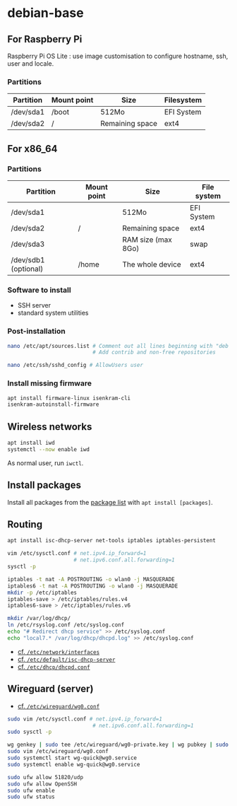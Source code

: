 # debian-base

## For Raspberry Pi

Raspberry Pi OS Lite : use image customisation to configure hostname, ssh, user and locale.

### Partitions

Partition | Mount point | Size                   | Filesystem
--------- | ----------- | ---------------------- | ----------
/dev/sda1 | /boot       | 512Mo                  | EFI System
/dev/sda2 | /           | Remaining space        | ext4

## For x86_64

### Partitions

Partition            | Mount point | Size               | File system
-------------------- | ----------- | ------------------ | ----------------
/dev/sda1            |             | 512Mo              | EFI System
/dev/sda2            | /           | Remaining space    | ext4
/dev/sda3            |             | RAM size (max 8Go) | swap
/dev/sdb1 (optional) | /home       | The whole device   | ext4

### Software to install

- SSH server
- standard system utilities

### Post-installation

```sh
nano /etc/apt/sources.list # Comment out all lines beginning with "deb cdrom:..."
                           # Add contrib and non-free repositories

nano /etc/ssh/sshd_config # AllowUsers user
```

### Install missing firmware

```sh
apt install firmware-linux isenkram-cli
isenkram-autoinstall-firmware
```

## Wireless networks

```sh
apt install iwd
systemctl --now enable iwd
```

As normal user, run `iwctl`. 

## Install packages

Install all packages from the [package list](package-list.txt) with `apt install [packages]`.

## Routing 

```sh
apt install isc-dhcp-server net-tools iptables iptables-persistent

vim /etc/sysctl.conf # net.ipv4.ip_forward=1
                     # net.ipv6.conf.all.forwarding=1
sysctl -p

iptables -t nat -A POSTROUTING -o wlan0 -j MASQUERADE 
iptables6 -t nat -A POSTROUTING -o wlan0 -j MASQUERADE 
mkdir -p /etc/iptables
iptables-save > /etc/iptables/rules.v4
iptables6-save > /etc/iptables/rules.v6

mkdir /var/log/dhcp/
ln /etc/rsyslog.conf /etc/syslog.conf
echo "# Redirect dhcp service" >> /etc/syslog.conf
echo "local7.* /var/log/dhcp/dhcpd.log" >> /etc/syslog.conf
```

- [cf. `/etc/network/interfaces`](resources/etc/network/interfaces)
- [cf. `/etc/default/isc-dhcp-server`](resources/etc/default/isc-dhcp-server)
- [cf. `/etc/dhcp/dhcpd.conf`](resources/etc/dhcp/dhcpd.conf)


## Wireguard (server)

- [cf. `/etc/wireguard/wg0.conf`](etc/wireguard/wg0.conf)

```sh
sudo vim /etc/sysctl.conf # net.ipv4.ip_forward=1
                           # net.ipv6.conf.all.forwarding=1
sudo sysctl -p

wg genkey | sudo tee /etc/wireguard/wg0-private.key | wg pubkey | sudo tee /etc/wireguard/wg0-public.key
sudo vim /etc/wireguard/wg0.conf
sudo systemctl start wg-quick@wg0.service
sudo systemctl enable wg-quick@wg0.service

sudo ufw allow 51820/udp
sudo ufw allow OpenSSH
sudo ufw enable
sudo ufw status
```
